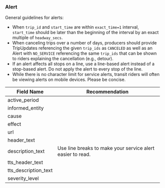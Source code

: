 ### Alert

General guidelines for alerts:
* When `trip_id` and `start_time` are within `exact_time=1` interval, `start_time` should be later than the beginning of the interval by an exact multiple of `headway_secs`. 
* When canceling trips over a number of days, producers should provide TripUpdates referencing the given `trip_ids` as `CANCELED` as well as an Alert with `NO_SERVICE` referencing the same `trip_ids` that can be shown to riders explaining the cancellation (e.g., detour).
* If an alert affects all stops on a line, use a line-based alert instead of a stop-based alert. Do not apply the alert to every stop of the line.
* While there is no character limit for service alerts, transit riders will often be viewing alerts on mobile devices. Please be concise.

| Field Name | Recommendation |
| --- | --- |
| active_period |  | 
| informed_entity |
| cause |  |
| effect | |
| url |  |
| header_text |  |
| description_text | Use line breaks to make your service alert easier to read. |
| tts_header_text |  |
| tts_description_text |  |
| severity_level |  |
